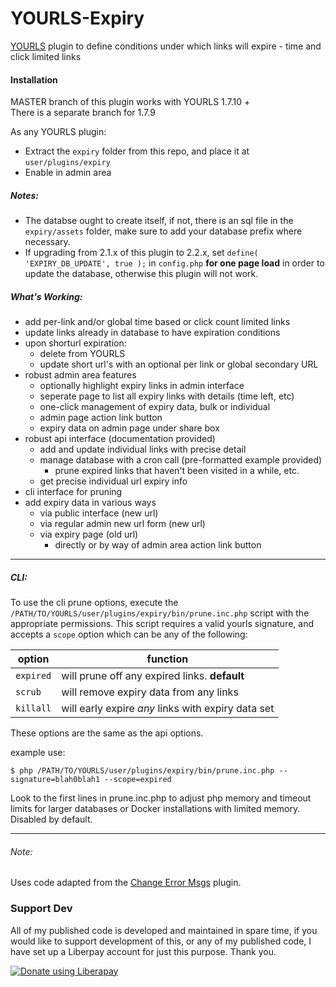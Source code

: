 # YOURLS-Expiry
[YOURLS](https://github.com/YOURLS/YOURLS) plugin to define conditions under which links will expire - time and click limited links

#### Installation
MASTER branch of this plugin works with YOURLS 1.7.10 +  
There is a separate branch for 1.7.9
 
As any YOURLS plugin:
-  Extract the `expiry` folder from this repo, and place it at `user/plugins/expiry`
-  Enable in admin area
##### Notes:
- The databse ought to create itself, if not, there is an sql file in the `expiry/assets` folder, make sure to add your database prefix where necessary.
- If upgrading from 2.1.x of this plugin to 2.2.x, set `define( 'EXPIRY_DB_UPDATE', true );` in `config.php` __for one page load__ in order to update the database, otherwise this plugin will not work. 
##### What's Working:
-  add per-link and/or global time based or click count limited links
-  update links already in database to have expiration conditions
-  upon shorturl expiration:
    - delete from YOURLS 
    - update short url's with an optional per link or global secondary URL
-  robust admin area features
   - optionally highlight expiry links in admin interface
   - seperate page to list all expiry links with details (time left, etc)
   - one-click management of expiry data, bulk or individual
   - admin page action link button
   - expiry data on admin page under share box
-  robust api interface (documentation provided)
   - add and update individual links with precise detail
   - manage database with a cron call (pre-formatted example provided)
      - prune expired links that haven't been visited in a while, etc.
   - get precise individual url expiry info
- cli interface for pruning
- add expiry data in various ways
   - via public interface (new url)
   - via regular admin new url form (new url)
   - via expiry page (old url)
      - directly or by way of admin area action link button

---
##### CLI:
To use the cli prune options, execute the `/PATH/TO/YOURLS/user/plugins/expiry/bin/prune.inc.php` script with the appropriate permissions. This script requires a valid yourls signature, and accepts a `scope` option which can be any of the following:

|option	|function|
|--|--|
|`expired`	| will prune off any expired links. __default__|
|`scrub`	| will remove expiry data from any links|
|`killall`| will early expire _any_ links with expiry data set|

These options are the same as the api options.

example use:
```
$ php /PATH/TO/YOURLS/user/plugins/expiry/bin/prune.inc.php --signature=blah0blah1 --scope=expired
```
Look to the first lines in prune.inc.php to adjust php memory and timeout limits for larger databases or Docker installations with limited memory. Disabled by default.

---
###### Note: 
 Uses code adapted from the [Change Error Msgs](https://github.com/adigitalife/yourls-change-error-messages) plugin.

### Support Dev
All of my published code is developed and maintained in spare time, if you would like to support development of this, or any of my published code, I have set up a Liberpay account for just this purpose. Thank you.

<noscript><a href="https://liberapay.com/joshu42/donate"><img alt="Donate using Liberapay" src="https://liberapay.com/assets/widgets/donate.svg"></a></noscript>
